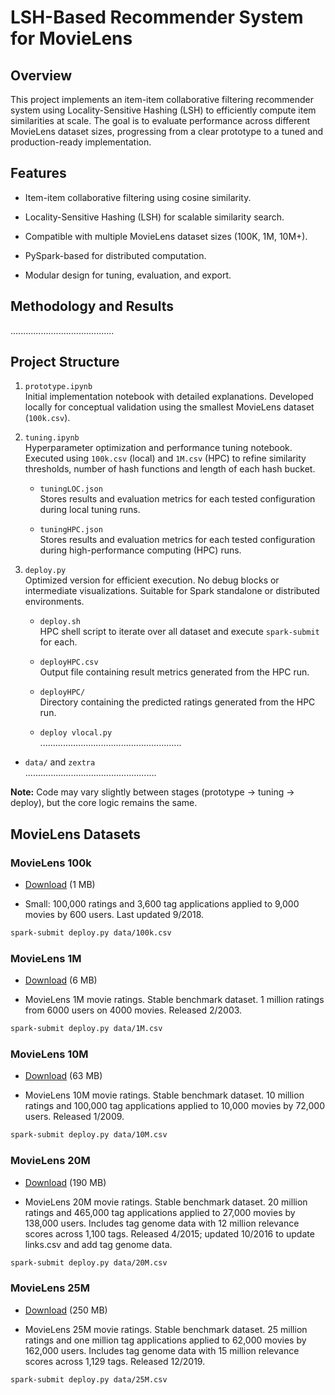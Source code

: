 # LSH-Based Recommender System for MovieLens

## Overview

This project implements an item-item collaborative filtering recommender system using Locality-Sensitive Hashing (LSH) to efficiently compute item similarities at scale. The goal is to evaluate performance across different MovieLens dataset sizes, progressing from a clear prototype to a tuned and production-ready implementation.

## Features

- Item-item collaborative filtering using cosine similarity.

- Locality-Sensitive Hashing (LSH) for scalable similarity search.

- Compatible with multiple MovieLens dataset sizes (100K, 1M, 10M+).

- PySpark-based for distributed computation.

- Modular design for tuning, evaluation, and export.

## Methodology and Results

.........................................

## Project Structure

1. `prototype.ipynb`<br>Initial implementation notebook with detailed explanations. Developed locally for conceptual validation using the smallest MovieLens dataset (`100k.csv`).

2. `tuning.ipynb`<br>Hyperparameter optimization and performance tuning notebook. Executed using `100k.csv` (local) and `1M.csv` (HPC) to refine similarity thresholds, number of hash functions and length of each hash bucket.

    - `tuningLOC.json`<br>Stores results and evaluation metrics for each tested configuration during local tuning runs.

    - `tuningHPC.json`<br>Stores results and evaluation metrics for each tested configuration during high-performance computing (HPC) runs.

3. `deploy.py`<br>Optimized version for efficient execution. No debug blocks or intermediate visualizations. Suitable for Spark standalone or distributed environments.

    - `deploy.sh`<br>HPC shell script to iterate over all dataset and execute `spark-submit` for each.

    - `deployHPC.csv`<br>Output file containing result metrics generated from the HPC run.

    - `deployHPC/`<br>Directory containing the predicted ratings generated from the HPC run.

    - `deploy vlocal.py`<br>........................................................

- `data/` and `zextra`<br>....................................................

**Note:** Code may vary slightly between stages (prototype -> tuning -> deploy), but the core logic remains the same.

## MovieLens Datasets

### MovieLens 100k

- [Download](https://files.grouplens.org/datasets/movielens/ml-latest-small.zip) (1 MB)

- Small: 100,000 ratings and 3,600 tag applications applied to 9,000 movies by 600 users. Last updated 9/2018.

```bash
spark-submit deploy.py data/100k.csv
```       

### MovieLens 1M

- [Download](https://files.grouplens.org/datasets/movielens/ml-1m.zip) (6 MB)

- MovieLens 1M movie ratings. Stable benchmark dataset. 1 million ratings from 6000 users on 4000 movies. Released 2/2003.

```bash
spark-submit deploy.py data/1M.csv
```

### MovieLens 10M

- [Download](https://files.grouplens.org/datasets/movielens/ml-10m.zip) (63 MB)

- MovieLens 10M movie ratings. Stable benchmark dataset. 10 million ratings and 100,000 tag applications applied to 10,000 movies by 72,000 users. Released 1/2009.

```bash
spark-submit deploy.py data/10M.csv
```

### MovieLens 20M

- [Download](https://files.grouplens.org/datasets/movielens/ml-20m.zip) (190 MB)

- MovieLens 20M movie ratings. Stable benchmark dataset. 20 million ratings and 465,000 tag applications applied to 27,000 movies by 138,000 users. Includes tag genome data with 12 million relevance scores across 1,100 tags. Released 4/2015; updated 10/2016 to update links.csv and add tag genome data.

```bash
spark-submit deploy.py data/20M.csv
```

### MovieLens 25M

- [Download](https://files.grouplens.org/datasets/movielens/ml-25m.zip) (250 MB)

- MovieLens 25M movie ratings. Stable benchmark dataset. 25 million ratings and one million tag applications applied to 62,000 movies by 162,000 users. Includes tag genome data with 15 million relevance scores across 1,129 tags. Released 12/2019.

```bash
spark-submit deploy.py data/25M.csv
```
